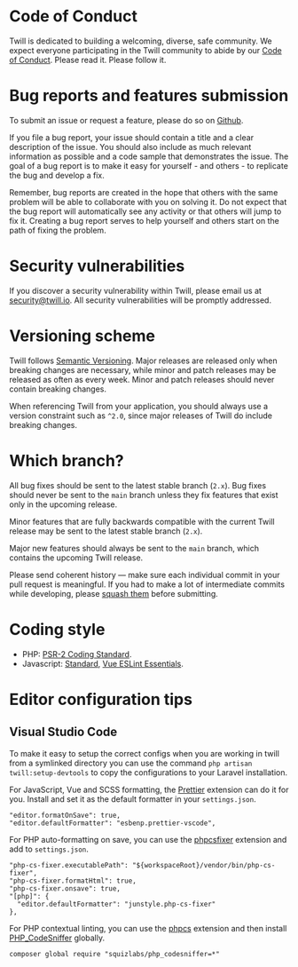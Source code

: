 # Code of Conduct
Twill is dedicated to building a welcoming, diverse, safe community. We expect everyone participating in the Twill community to abide by our [Code of Conduct](CODE_OF_CONDUCT.md). Please read it. Please follow it.

# Bug reports and features submission
To submit an issue or request a feature, please do so on [Github](https://github.com/area17/twill/issues).

If you file a bug report, your issue should contain a title and a clear description of the issue. You should also include as much relevant information as possible and a code sample that demonstrates the issue. The goal of a bug report is to make it easy for yourself - and others - to replicate the bug and develop a fix.

Remember, bug reports are created in the hope that others with the same problem will be able to collaborate with you on solving it. Do not expect that the bug report will automatically see any activity or that others will jump to fix it. Creating a bug report serves to help yourself and others start on the path of fixing the problem.

# Security vulnerabilities
If you discover a security vulnerability within Twill, please email us at [security@twill.io](mailto:security@twill.io). All security vulnerabilities will be promptly addressed.

# Versioning scheme

Twill follows [Semantic Versioning](https://semver.org/). Major releases are released only when breaking changes are necessary, while minor and patch releases may be released as often as every week. Minor and patch releases should never contain breaking changes.

When referencing Twill from your application, you should always use a version constraint such as `^2.0`, since major releases of Twill do include breaking changes.

# Which branch?
All bug fixes should be sent to the latest stable branch (`2.x`). Bug fixes should never be sent to the `main` branch unless they fix features that exist only in the upcoming release.

Minor features that are fully backwards compatible with the current Twill release may be sent to the latest stable branch (`2.x`).

Major new features should always be sent to the `main` branch, which contains the upcoming Twill release.

Please send coherent history — make sure each individual commit in your pull request is meaningful. If you had to make a lot of intermediate commits while developing, please [squash them](http://www.git-scm.com/book/en/v2/Git-Tools-Rewriting-History#Changing-Multiple-Commit-Messages) before submitting.

# Coding style
- PHP: [PSR-2 Coding Standard](https://github.com/php-fig/fig-standards/blob/master/accepted/PSR-2-coding-style-guide.md).
- Javascript: [Standard](https://standardjs.com/), [Vue ESLint Essentials](https://github.com/vuejs/eslint-plugin-vue).

# Editor configuration tips

## Visual Studio Code

To make it easy to setup the correct configs when you are working in twill from a symlinked directory you can use the
command `php artisan twill:setup-devtools` to copy the configurations to your Laravel installation.

For JavaScript, Vue and SCSS formatting, the [Prettier](https://marketplace.visualstudio.com/items?itemName=esbenp.prettier-vscode) extension can do it for you. Install and set it as the default formatter in your `settings.json`.

```
"editor.formatOnSave": true,
"editor.defaultFormatter": "esbenp.prettier-vscode",
```

For PHP auto-formatting on save, you can use the [phpcsfixer](https://marketplace.visualstudio.com/items?itemName=junstyle.php-cs-fixer) extension and add to `settings.json`.

```
"php-cs-fixer.executablePath": "${workspaceRoot}/vendor/bin/php-cs-fixer",
"php-cs-fixer.formatHtml": true,
"php-cs-fixer.onsave": true,
"[php]": {
  "editor.defaultFormatter": "junstyle.php-cs-fixer"
},
```

For PHP contextual linting, you can use the [phpcs](https://marketplace.visualstudio.com/items?itemName=ikappas.phpcs) extension and then install [PHP_CodeSniffer](https://github.com/squizlabs/PHP_CodeSniffer) globally.

```
composer global require "squizlabs/php_codesniffer=*"
```
